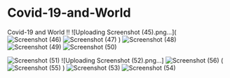 # Covid-19-and-World
Covid-19 and World !!
![Uploading Screenshot (45).png…](
![Screenshot (46)](https://user-images.githubusercontent.com/60839631/140079338-c86fa57d-21ff-4999-a0e1-0ff8c9a8b090.png)
![Screenshot (47)](https://user-images.githubusercontent.com/60839631/140079379-1f816d9e-1ca6-4f2c-976f-aca3d503dd71.png)
)
![Screenshot (48)](https://user-images.githubusercontent.com/60839631/140079390-21a40a47-393b-4126-9a53-4753446cbd40.png)
![Screenshot (49)](https://user-images.githubusercontent.com/60839631/140079400-50c52175-696b-46e6-b2b9-1adb20a3d8b1.png)
![Screenshot (50)](https://user-images.githubusercontent.com/60839631/140079420-cd009aaf-0dc9-4385-ad75-83da8552a3a1.png)

![Screenshot (51)](https://user-images.githubusercontent.com/60839631/140079429-23990b41-802f-4286-86a5-509005924180.png)
![Uploading Screenshot (52).png…]
![Screenshot (56)](https://user-images.githubusercontent.com/60839631/140079494-8243d7b5-7fcc-4640-8eb2-01e496fb86a7.png)
(
![Screenshot (55)](https://user-images.githubusercontent.com/60839631/140079488-7e25b44a-8ee5-4960-be2c-f8b0e3a56ae2.png)
)
![Screenshot (53)](https://user-images.githubusercontent.com/60839631/140079456-d13a768a-52dd-4f11-9211-0db9f4f829f6.png)
![Screenshot (54)](https://user-images.githubusercontent.com/60839631/140079463-82d08149-a046-4283-9ff4-a7e76887a8a7.png)


